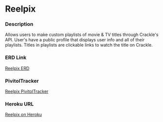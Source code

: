 # Reelpix

### Description

Allows users to make custom playlists of movie & TV titles through Crackle's API.  User's have a public profile that displays user info and all of their playlists.  Titles in playlists are clickable links to watch the title on Crackle.

### ERD Link

[Reelpix ERD](http://i.imgur.com/8ts0uWB.jpg)

### PivitolTracker

[Reelpix PivitolTracker](https://www.pivotaltracker.com/s/projects/1047468#)

### Heroku URL

[Reelpix on Heroku](http://reelpix.herokuapp.com/)


